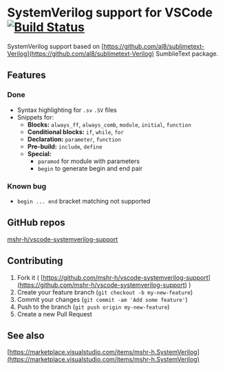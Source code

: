 # SystemVerilog support for VSCode [![Build Status](https://travis-ci.org/mshr-h/vscode-systemverilog-support.svg?branch=master)](https://travis-ci.org/mshr-h/vscode-systemverilog-support)
SystemVerilog support based on [https://github.com/al8/sublimetext-Verilog](https://github.com/al8/sublimetext-Verilog) SumblieText package.

## Features
### Done
- Syntax highlighting for `.sv` `.SV` files
- Snippets for:
    - **Blocks:** `always_ff`, `always_comb`, `module`, `initial`, `function`
    - **Conditional blocks:** `if`, `while`, `for`
    - **Declaration:** `parameter`, `function`
    - **Pre-build:** `include`, `define`
    - **Special:**
        - `paramod` for module with parameters
        - `begin` to generate begin and end pair

### Known bug
- `begin ... end` bracket matching not supported

## GitHub repos
[mshr-h/vscode-systemverilog-support](https://github.com/mshr-h/vscode-systemverilog-support)

## Contributing
1. Fork it ( [https://github.com/mshr-h/vscode-systemverilog-support](https://github.com/mshr-h/vscode-systemverilog-support) )
2. Create your feature branch (`git checkout -b my-new-feature`)
3. Commit your changes (`git commit -am 'Add some feature'`)
4. Push to the branch (`git push origin my-new-feature`)
5. Create a new Pull Request

## See also
[https://marketplace.visualstudio.com/items/mshr-h.SystemVerilog](https://marketplace.visualstudio.com/items/mshr-h.SystemVerilog)
